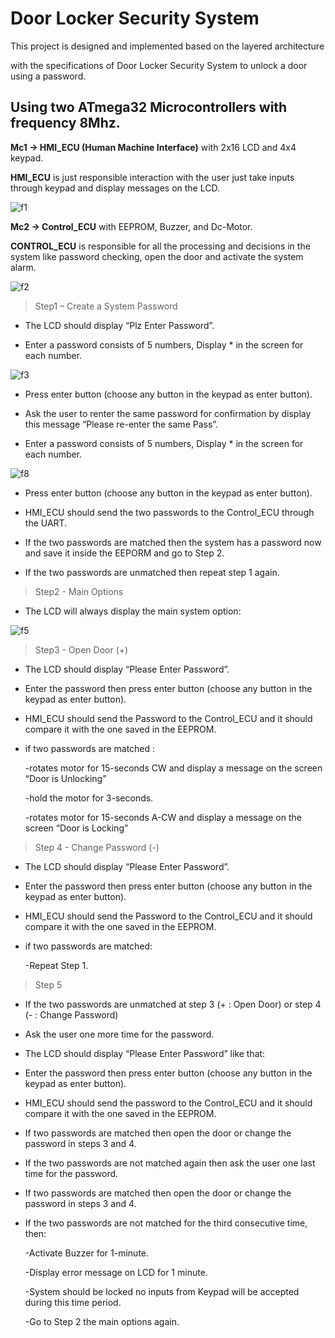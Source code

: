 # Door Locker Security System
This project is designed and implemented based on the layered architecture

with the specifications of Door Locker Security System  to unlock a door using a password.

## Using two ATmega32 Microcontrollers with frequency 8Mhz.

**Mc1 → HMI_ECU (Human Machine Interface)** with 2x16 LCD and 4x4 keypad.

**HMI_ECU** is just responsible interaction with the user just take inputs through keypad and display messages on the LCD.

![f1](https://github.com/Marcoyacoub01/Door_Locker_Security_System/assets/118049131/3d5065d6-adcb-4bc1-8ed1-f35e3e9efaf5)

**Mc2 → Control_ECU** with EEPROM, Buzzer, and Dc-Motor.

**CONTROL_ECU** is responsible for all the processing and decisions in the system like password checking, open the door and activate the system alarm.

![f2](https://github.com/Marcoyacoub01/Door_Locker_Security_System/assets/118049131/bb462e13-fa27-4e16-b759-eda887c2100d)

>Step1 – Create a System Password

+ The LCD should display “Plz Enter Password”.

+ Enter a password consists of 5 numbers, Display * in the screen for each number.

![f3](https://github.com/Marcoyacoub01/Door_Locker_Security_System/assets/118049131/e89a0e3d-602a-4a95-9b6c-e421b46600a0)

+ Press enter button (choose any button in the keypad as enter button).

+ Ask the user to renter the same password for confirmation by display this message “Please re-enter the same Pass”.

+ Enter a password consists of 5 numbers, Display * in the screen for each number.

![f8](https://github.com/Marcoyacoub01/Door_Locker_Security_System/assets/118049131/160f16b0-6190-4587-a9a3-8273c508806c)

+ Press enter button (choose any button in the keypad as enter button).

+ HMI_ECU should send the two passwords to the Control_ECU through the UART.

+ If the two passwords are matched then the system has a password now and save it inside the EEPORM and go to Step 2.

+ If the two passwords are unmatched then repeat step 1 again.

> Step2 - Main Options

+ The LCD will always display the main system option:

![f5](https://github.com/Marcoyacoub01/Door_Locker_Security_System/assets/118049131/52117204-d3e4-43ab-9a73-fa402844abeb)

> Step3 - Open Door (+)

+ The LCD should display “Please Enter Password”.

+ Enter the password then press enter button (choose any button in the keypad as enter button).

+ HMI_ECU should send the Password to the Control_ECU and it should compare it with the one saved in the EEPROM.

+ if two passwords are matched :

   -rotates motor for 15-seconds CW and display a message on the screen “Door is Unlocking”
   
   -hold the motor for 3-seconds.
   
   -rotates motor for 15-seconds A-CW and display a message on the screen “Door is Locking”

> Step 4 - Change Password (-)

+ The LCD should display “Please Enter Password”.

+ Enter the password then press enter button (choose any button in the keypad as enter button).

+ HMI_ECU should send the Password to the Control_ECU and it should compare it with the one saved in the EEPROM.

+ if two passwords are matched:

  -Repeat Step 1.


> Step 5

+ If the two passwords are unmatched at step 3 (+ : Open Door) or step 4 (- : Change Password)

+ Ask the user one more time for the password.

+ The LCD should display “Please Enter Password” like that:

+ Enter the password then press enter button (choose any button in the keypad as enter button).

+ HMI_ECU should send the password to the Control_ECU and it should compare it with the one saved in the EEPROM.

+ If two passwords are matched then open the door or change the password in steps 3 and 4.

+ If the two passwords are not matched again then ask the user one last time for the password.

+ If two passwords are matched then open the door or change the password in steps 3 and 4.

+ If the two passwords are not matched for the third consecutive time, then:

  -Activate Buzzer for 1-minute.
  
  -Display error message on LCD for 1 minute.
  
  -System should be locked no inputs from Keypad will be accepted during this time period.
  
  -Go to Step 2 the main options again.
  


